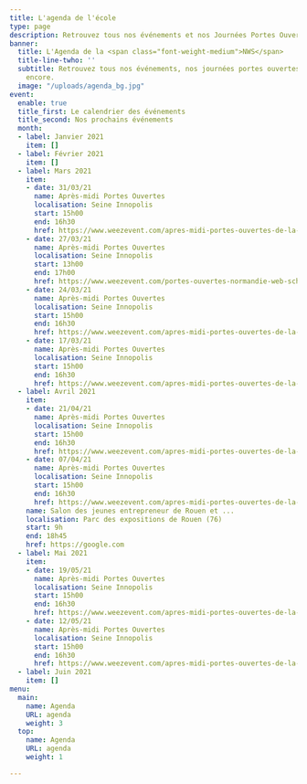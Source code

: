 ```yaml
---
title: L'agenda de l'école
type: page
description: Retrouvez tous nos événements et nos Journées Portes Ouvertes
banner:
  title: L'Agenda de la <span class="font-weight-medium">NWS</span>
  title-line-twho: ''
  subtitle: Retrouvez tous nos événements, nos journées portes ouvertes et bien plus
    encore.
  image: "/uploads/agenda_bg.jpg"
event:
  enable: true
  title_first: Le calendrier des événements
  title_second: Nos prochains événements
  month:
  - label: Janvier 2021
    item: []
  - label: Février 2021
    item: []
  - label: Mars 2021
    item:
    - date: 31/03/21
      name: Après-midi Portes Ouvertes
      localisation: Seine Innopolis
      start: 15h00
      end: 16h30
      href: https://www.weezevent.com/apres-midi-portes-ouvertes-de-la-normandie-web-school-31-03
    - date: 27/03/21
      name: Après-midi Portes Ouvertes
      localisation: Seine Innopolis
      start: 13h00
      end: 17h00
      href: https://www.weezevent.com/portes-ouvertes-normandie-web-school
    - date: 24/03/21
      name: Après-midi Portes Ouvertes
      localisation: Seine Innopolis
      start: 15h00
      end: 16h30
      href: https://www.weezevent.com/apres-midi-portes-ouvertes-de-la-normandie-web-school-17-03-2
    - date: 17/03/21
      name: Après-midi Portes Ouvertes
      localisation: Seine Innopolis
      start: 15h00
      end: 16h30
      href: https://www.weezevent.com/apres-midi-portes-ouvertes-de-la-normandie-web-school-17-03
  - label: Avril 2021
    item:
    - date: 21/04/21
      name: Après-midi Portes Ouvertes
      localisation: Seine Innopolis
      start: 15h00
      end: 16h30
      href: https://www.weezevent.com/apres-midi-portes-ouvertes-de-la-normandie-web-school-21-04
    - date: 07/04/21
      name: Après-midi Portes Ouvertes
      localisation: Seine Innopolis
      start: 15h00
      end: 16h30
      href: https://www.weezevent.com/apres-midi-portes-ouvertes-de-la-normandie-web-school-07-04
    name: Salon des jeunes entrepreneur de Rouen et ...
    localisation: Parc des expositions de Rouen (76)
    start: 9h
    end: 18h45
    href: https://google.com
  - label: Mai 2021
    item:
    - date: 19/05/21
      name: Après-midi Portes Ouvertes
      localisation: Seine Innopolis
      start: 15h00
      end: 16h30
      href: https://www.weezevent.com/apres-midi-portes-ouvertes-de-la-normandie-web-school-19-05
    - date: 12/05/21
      name: Après-midi Portes Ouvertes
      localisation: Seine Innopolis
      start: 15h00
      end: 16h30
      href: https://www.weezevent.com/apres-midi-portes-ouvertes-de-la-normandie-web-school-12-05
  - label: Juin 2021
    item: []
menu:
  main:
    name: Agenda
    URL: agenda
    weight: 3
  top:
    name: Agenda
    URL: agenda
    weight: 1

---
```

